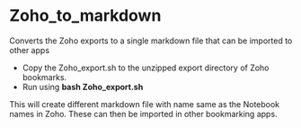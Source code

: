# Zoho_to_markdown
Converts the Zoho exports to a single markdown file that can be imported to other apps

- Copy the Zoho_export.sh to the unzipped export directory of Zoho bookmarks. 
- Run using **bash Zoho_export.sh**

This will create different markdown file with name same as the Notebook names in Zoho.
These can then be imported in other bookmarking apps.


